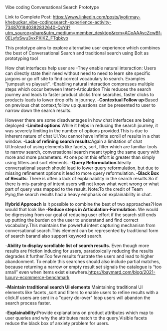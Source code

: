 Vibe coding Conversational Search Prototype

Link to Complete Post: 
https://www.linkedin.com/posts/jyotirmay-khebudkar_vibe-codingsearch-experience-activity-7348701840382832640-QcYd?utm_source=share&utm_medium=member_desktop&rcm=ACoAAAvcZcwBf-0ELyfxSwu3vxPXlKZ_FTqbkvo

This prototype aims to explore alternative user experience which combines the best of Conversational Search and traditional search using Bolt as prototyping tool


How chat interfaces help user are
-They enable natural interaction:
Users can directly state their need without need to need to learn site specific jargons or go off site to find correct vocabulary to search.
Examples "jumpsuit vs playsuit".
-Enabling natural interaction compresses multiple steps which occur between Intent-Articulation
This reduces the search journey and leads to faster product clicks from searches, faster clicks to products leads to lower drop offs in journey.
-**Contextual Follow up**:Based on previous chat context,follow up questions can be presented to user to narrow down the search results.

However there are some disadvantages in how chat interfaces are being deployed
-**Limited options**  While it helps in reducing the search journey, it was severely limiting in the number of options provided.This is due to inherent nature of chat UI.You cannot have infinite scroll of results in a chat window.
-**Lack of refining search results**:Again a limitation of chat UI.Instead of using elements like facets, sort, filter which are familiar tools to narrow search, conversational search meant typing the same query with more and more parameters.
At one point this effort is greater than simply using filters and sort elements.
-**Query Reformulation**:Ideally conversational search should lead to lower query reformulation, but due to missing refinement options it lead to more query reformulation.
-**Black Box of Results**: There is often a lack of explainability in the search results.So if there is mis-parsing of intent users will not know what went wrong or what part of query was mapped to the result.
Note:To the credit of Team Pyng,the search results had a heavy emphasis on explainability in chat.

**Hybrid Approach**
Is it possible to combine the best of two approaches?How would that look like
-**Reduce steps in Articulation-Formulation**.
We would be digressing from our goal of reducing user effort if the search still ends up putting the burden on the user to understand and find correct vocabulary.This maintains the powerful intent capturing mechanism from conversational search.This element can be represented by traditional form of search barand also support keyword search.

-**Ability to display scrollable list of search results.** 
Even though more results are friction inducing for users, paradoxically reducing the results degrades it further.Too few results frustrate the users and lead to higher abandonment.
To enable this searches should also include partial matches, because returning a narrow or empty result set signals the catalogue is “too small” even when items exist elsewhere.https://baymard.com/blog/2021-luxury-ecommerce-benchmark 

-**Maintain traditional search UI elements**
Maintaining traditional UI elements like facets ,sort and filters to enable users to refine results with a click.If users are sent in a "query do-over" loop users will abandon the search process faster.

-**Explainability**:Provide explanations on product attributes which map to user queries and why the attributes match to the query.Visible facets reduce the black box of anxiety problem for users.
